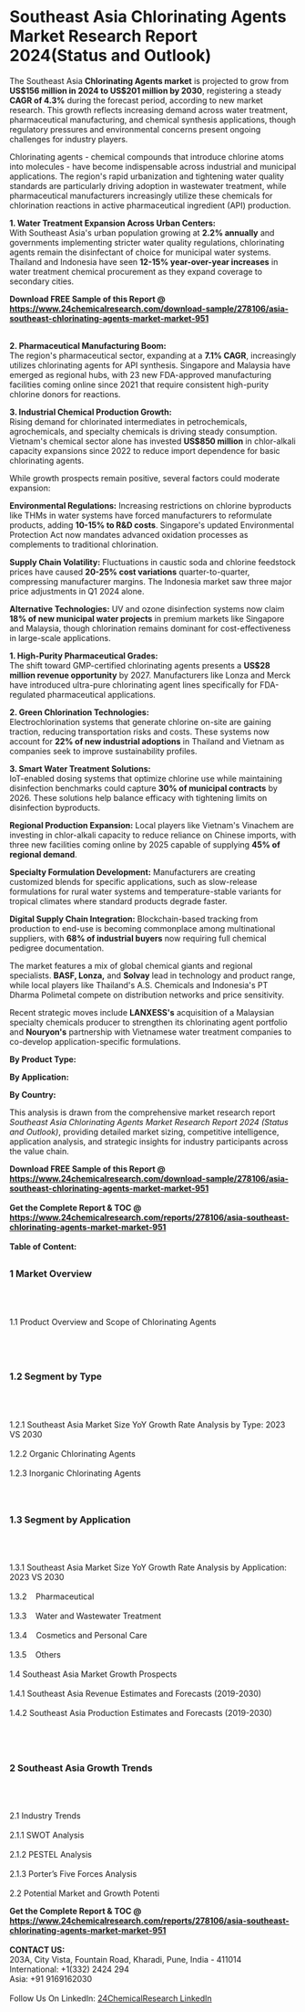 <h1>Southeast Asia Chlorinating Agents Market Research Report 2024(Status and Outlook)</h1><p>The Southeast Asia <strong>Chlorinating Agents market</strong> is projected to grow from <strong>US$156 million in 2024 to US$201 million by 2030</strong>, registering a steady <strong>CAGR of 4.3%</strong> during the forecast period, according to new market research. This growth reflects increasing demand across water treatment, pharmaceutical manufacturing, and chemical synthesis applications, though regulatory pressures and environmental concerns present ongoing challenges for industry players.</p><p>Chlorinating agents - chemical compounds that introduce chlorine atoms into molecules - have become indispensable across industrial and municipal applications. The region's rapid urbanization and tightening water quality standards are particularly driving adoption in wastewater treatment, while pharmaceutical manufacturers increasingly utilize these chemicals for chlorination reactions in active pharmaceutical ingredient (API) production.</p><p><strong>1. Water Treatment Expansion Across Urban Centers:</strong><br>
With Southeast Asia's urban population growing at <strong>2.2% annually</strong> and governments implementing stricter water quality regulations, chlorinating agents remain the disinfectant of choice for municipal water systems. Thailand and Indonesia have seen <strong>12-15% year-over-year increases</strong> in water treatment chemical procurement as they expand coverage to secondary cities.</p><div><b>Download FREE Sample of this Report @ 
            <a href="https://www.24chemicalresearch.com/download-sample/278106/asia-southeast-chlorinating-agents-market-market-951">
            https://www.24chemicalresearch.com/download-sample/278106/asia-southeast-chlorinating-agents-market-market-951</a></b></div><br><p><strong>2. Pharmaceutical Manufacturing Boom:</strong><br>
The region's pharmaceutical sector, expanding at a <strong>7.1% CAGR</strong>, increasingly utilizes chlorinating agents for API synthesis. Singapore and Malaysia have emerged as regional hubs, with 23 new FDA-approved manufacturing facilities coming online since 2021 that require consistent high-purity chlorine donors for reactions.</p><p><strong>3. Industrial Chemical Production Growth:</strong><br>
Rising demand for chlorinated intermediates in petrochemicals, agrochemicals, and specialty chemicals is driving steady consumption. Vietnam's chemical sector alone has invested <strong>US$850 million</strong> in chlor-alkali capacity expansions since 2022 to reduce import dependence for basic chlorinating agents.</p><p>While growth prospects remain positive, several factors could moderate expansion:</p><p><strong>Environmental Regulations:</strong> Increasing restrictions on chlorine byproducts like THMs in water systems have forced manufacturers to reformulate products, adding <strong>10-15% to R&amp;D costs</strong>. Singapore's updated Environmental Protection Act now mandates advanced oxidation processes as complements to traditional chlorination.</p><p><strong>Supply Chain Volatility:</strong> Fluctuations in caustic soda and chlorine feedstock prices have caused <strong>20-25% cost variations</strong> quarter-to-quarter, compressing manufacturer margins. The Indonesia market saw three major price adjustments in Q1 2024 alone.</p><p><strong>Alternative Technologies:</strong> UV and ozone disinfection systems now claim <strong>18% of new municipal water projects</strong> in premium markets like Singapore and Malaysia, though chlorination remains dominant for cost-effectiveness in large-scale applications.</p><p><strong>1. High-Purity Pharmaceutical Grades:</strong><br>
The shift toward GMP-certified chlorinating agents presents a <strong>US$28 million revenue opportunity</strong> by 2027. Manufacturers like Lonza and Merck have introduced ultra-pure chlorinating agent lines specifically for FDA-regulated pharmaceutical applications.</p><p><strong>2. Green Chlorination Technologies:</strong><br>
Electrochlorination systems that generate chlorine on-site are gaining traction, reducing transportation risks and costs. These systems now account for <strong>22% of new industrial adoptions</strong> in Thailand and Vietnam as companies seek to improve sustainability profiles.</p><p><strong>3. Smart Water Treatment Solutions:</strong><br>
IoT-enabled dosing systems that optimize chlorine use while maintaining disinfection benchmarks could capture <strong>30% of municipal contracts</strong> by 2026. These solutions help balance efficacy with tightening limits on disinfection byproducts.</p><p><strong>Regional Production Expansion:</strong> Local players like Vietnam's Vinachem are investing in chlor-alkali capacity to reduce reliance on Chinese imports, with three new facilities coming online by 2025 capable of supplying <strong>45% of regional demand</strong>.</p><p><strong>Specialty Formulation Development:</strong> Manufacturers are creating customized blends for specific applications, such as slow-release formulations for rural water systems and temperature-stable variants for tropical climates where standard products degrade faster.</p><p><strong>Digital Supply Chain Integration:</strong> Blockchain-based tracking from production to end-use is becoming commonplace among multinational suppliers, with <strong>68% of industrial buyers</strong> now requiring full chemical pedigree documentation.</p><p>The market features a mix of global chemical giants and regional specialists. <strong>BASF, Lonza,</strong> and <strong>Solvay</strong> lead in technology and product range, while local players like Thailand's A.S. Chemicals and Indonesia's PT Dharma Polimetal compete on distribution networks and price sensitivity.</p><p>Recent strategic moves include <strong>LANXESS's</strong> acquisition of a Malaysian specialty chemicals producer to strengthen its chlorinating agent portfolio and <strong>Nouryon's</strong> partnership with Vietnamese water treatment companies to co-develop application-specific formulations.</p><p><strong>By Product Type:</strong></p><p><strong>By Application:</strong></p><p><strong>By Country:</strong></p><p>This analysis is drawn from the comprehensive market research report <em>Southeast Asia Chlorinating Agents Market Research Report 2024 (Status and Outlook)</em>, providing detailed market sizing, competitive intelligence, application analysis, and strategic insights for industry participants across the value chain.</p><div><b>Download FREE Sample of this Report @ 
            <a href="https://www.24chemicalresearch.com/download-sample/278106/asia-southeast-chlorinating-agents-market-market-951">
            https://www.24chemicalresearch.com/download-sample/278106/asia-southeast-chlorinating-agents-market-market-951</a></b></div><br><div><b>Get the Complete Report & TOC @ 
            <a href="https://www.24chemicalresearch.com/reports/278106/asia-southeast-chlorinating-agents-market-market-951">
            https://www.24chemicalresearch.com/reports/278106/asia-southeast-chlorinating-agents-market-market-951</a></b></div><br>
            <b>Table of Content:</b><p><h2><span style="font-size:16px"><strong>1 Market Overview&nbsp;&nbsp; &nbsp;</strong></span></h2><br />
<br />
<p>1.1 Product Overview and Scope of Chlorinating Agents&nbsp;</p><br />
<br />
<h2><strong><span style="font-size:16px">1.2 Segment by Type&nbsp;&nbsp; &nbsp;</span></strong></h2><br />
<br />
<p>1.2.1 Southeast Asia Market Size YoY Growth Rate Analysis by Type: 2023 VS 2030&nbsp;&nbsp; &nbsp;<br /><br />
1.2.2 Organic Chlorinating Agents&nbsp;&nbsp; &nbsp;<br /><br />
1.2.3 Inorganic Chlorinating Agents<br /><br />
<br />
<h2><span style="font-size:16px"><strong>1.3 Segment by Application&nbsp;&nbsp;</strong></span></h2><br />
<br />
<p>1.3.1 Southeast Asia Market Size YoY Growth Rate Analysis by Application: 2023 VS 2030&nbsp;&nbsp; &nbsp;<br /><br />
1.3.2&nbsp;&nbsp; &nbsp;Pharmaceutical<br /><br />
1.3.3&nbsp;&nbsp; &nbsp;Water and Wastewater Treatment<br /><br />
1.3.4&nbsp;&nbsp; &nbsp;Cosmetics and Personal Care<br /><br />
1.3.5&nbsp;&nbsp; &nbsp;Others<br /><br />
1.4 Southeast Asia Market Growth Prospects&nbsp;&nbsp; &nbsp;<br /><br />
1.4.1 Southeast Asia Revenue Estimates and Forecasts (2019-2030)&nbsp;&nbsp; &nbsp;<br /><br />
1.4.2 Southeast Asia Production Estimates and Forecasts (2019-2030)&nbsp;&nbsp;</p><br />
<br />
<h2><span style="font-size:16px"><strong>2 Southeast Asia Growth Trends&nbsp;&nbsp; &nbsp;</strong></span></h2><br />
<br />
<p>2.1 Industry Trends&nbsp;&nbsp; &nbsp;<br /><br />
2.1.1 SWOT Analysis&nbsp;&nbsp; &nbsp;<br /><br />
2.1.2 PESTEL Analysis&nbsp;&nbsp; &nbsp;<br /><br />
2.1.3 Porter&rsquo;s Five Forces Analysis&nbsp;&nbsp; &nbsp;<br /><br />
2.2 Potential Market and Growth Potenti</p><div><b>Get the Complete Report & TOC @ 
            <a href="https://www.24chemicalresearch.com/reports/278106/asia-southeast-chlorinating-agents-market-market-951">
            https://www.24chemicalresearch.com/reports/278106/asia-southeast-chlorinating-agents-market-market-951</a></b></div><br><b>CONTACT US:</b><br>
            203A, City Vista, Fountain Road, Kharadi, Pune, India - 411014<br>
            International: +1(332) 2424 294<br>
            Asia: +91 9169162030 <br><br>
            Follow Us On LinkedIn: <a href="https://www.linkedin.com/company/24chemicalresearch/">24ChemicalResearch LinkedIn</a>